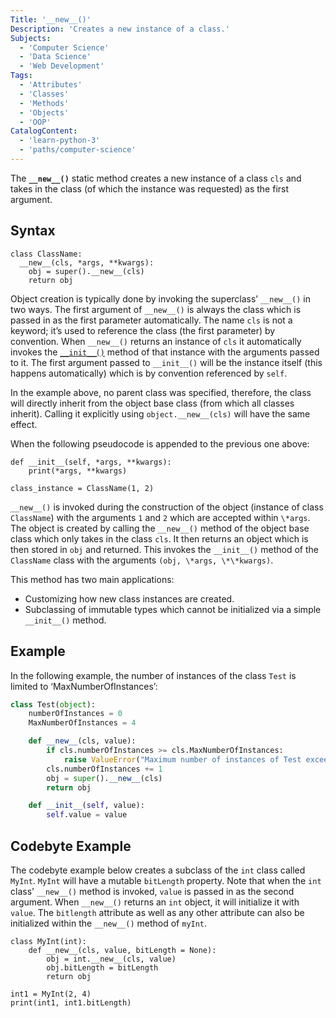 ```yaml
---
Title: '__new__()'
Description: 'Creates a new instance of a class.'
Subjects:
  - 'Computer Science'
  - 'Data Science'
  - 'Web Development'
Tags:
  - 'Attributes'
  - 'Classes'
  - 'Methods'
  - 'Objects'
  - 'OOP'
CatalogContent:
  - 'learn-python-3'
  - 'paths/computer-science'
---
```


The **`__new__()`** static method creates a new instance of a class `cls` and takes in the class (of which the instance was requested) as the first argument.

## Syntax

```pseudo
class ClassName:
  __new__(cls, *args, **kwargs):
    obj = super().__new__(cls)
    return obj
```

Object creation is typically done by invoking the superclass’ `__new__()` in two ways. The first argument of `__new__()` is always the class which is passed in as the first parameter automatically. The name `cls` is not a keyword; it’s used to reference the class (the first parameter) by convention. When `__new__()` returns an instance of `cls` it automatically invokes the [`__init__()`](https://www.codecademy.com/resources/docs/python/dunder-methods/init) method of that instance with the arguments passed to it. The first argument passed to `__init__()` will be the instance itself (this happens automatically) which is by convention referenced by `self`.

In the example above, no parent class was specified, therefore, the class will directly inherit from the object base class (from which all classes inherit). Calling it explicitly using `object.__new__(cls)` will have the same effect.

When the following pseudocode is appended to the previous one above:

```pseudo
def __init__(self, *args, **kwargs):
    print(*args, **kwargs)

class_instance = ClassName(1, 2)
```

`__new__()` is invoked during the construction of the object (instance of class `ClassName`) with the arguments `1` and `2` which are accepted within `\*args`. The object is created by calling the `__new__()` method of the object base class which only takes in the class `cls`. It then returns an object which is then stored in `obj` and returned. This invokes the `__init__()` method of the `ClassName` class with the arguments `(obj, \*args, \*\*kwargs)`.

This method has two main applications:

- Customizing how new class instances are created.
- Subclassing of immutable types which cannot be initialized via a simple `__init__()` method.

## Example

In the following example, the number of instances of the class `Test` is limited to ‘MaxNumberOfInstances’:

```py
class Test(object):
    numberOfInstances = 0
    MaxNumberOfInstances = 4

    def __new__(cls, value):
        if cls.numberOfInstances >= cls.MaxNumberOfInstances:
            raise ValueError("Maximum number of instances of Test exceeded")
        cls.numberOfInstances += 1
        obj = super().__new__(cls)
        return obj

    def __init__(self, value):
        self.value = value
```

## Codebyte Example

The codebyte example below creates a subclass of the `int` class called `MyInt`. `MyInt` will have a mutable `bitLength` property. Note that when the `int` class’ `__new__()` method is invoked, `value` is passed in as the second argument. When `__new__()` returns an `int` object, it will initialize it with `value`. The `bitlength` attribute as well as any other attribute can also be initialized within the `__new__()` method of `myInt`.

```codebyte/python
class MyInt(int):
    def __new__(cls, value, bitLength = None):
        obj = int.__new__(cls, value)
        obj.bitLength = bitLength
        return obj

int1 = MyInt(2, 4)
print(int1, int1.bitLength)
```
